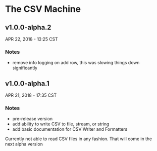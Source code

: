 # The CSV Machine
## v1.0.0-alpha.2
APR 22, 2018 - 13:25 CST
### Notes
- remove info logging on add row, this was slowing things down significantly

## v1.0.0-alpha.1
APR 21, 2018 - 17:35 CST
### Notes
- pre-release version  
- add ability to write CSV to file, stream, or string
- add basic documentation for CSV Writer and Formatters

Currently not able to read CSV files in any fashion. That will come in the next alpha version
